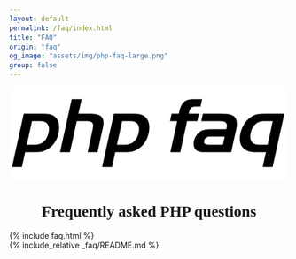 ```yaml
---
layout: default
permalink: /faq/index.html
title: "FAQ"
origin: "faq"
og_image: "assets/img/php-faq-large.png"
group: false
---
```

<div style="text-align:center;">
    <img src="/assets/img/php-faq.png" alt="PHP FAQ">
</div>

<h1 style="font-family:Audiowide;text-align:center">Frequently asked PHP questions</h1>

{% include faq.html %}
<br>
{% include_relative _faq/README.md %}
